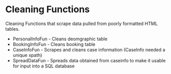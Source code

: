 # Cleaning Functions

Cleaning Functions that scrape data pulled from poorly formatted HTML tables.

* PersonalInfoFun - Cleans deomgraphic table
* BookingInfoFun - Cleans booking table
* CaseInfoFun - Scrapes and cleans case information (CaseInfo needed a unique xpath)
* SpreadDataFun - Spreads data obtained from caseinfo to make it usable for input into a SQL database
